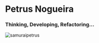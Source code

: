 <h1>Petrus Nogueira</h1>
<h3>Thinking, Developing, Refactoring...</h3>

<p><img align="center" src="https://github-readme-stats.vercel.app/api/top-langs?username=samuraipetrus&show_icons=true&locale=en&theme=dark&layout=compact" alt="samuraipetrus" /></p>
